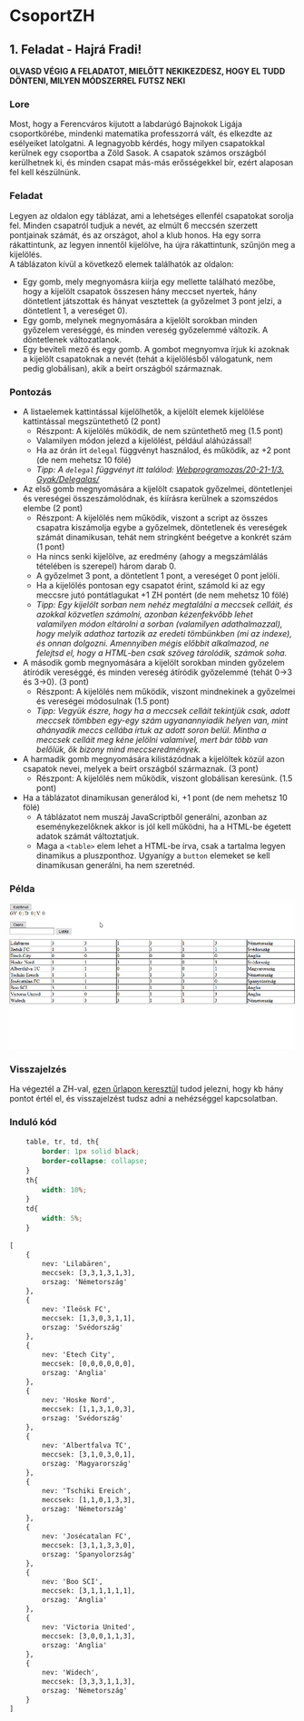 # CsoportZH
## 1. Feladat - Hajrá Fradi!

**OLVASD VÉGIG A FELADATOT, MIELŐTT NEKIKEZDESZ, HOGY EL TUDD DÖNTENI, MILYEN MÓDSZERREL FUTSZ NEKI**

### Lore
Most, hogy a Ferencváros kijutott a labdarúgó Bajnokok Ligája csoportkörébe, mindenki matematika professzorrá vált, és elkezdte az esélyeiket latolgatni. A legnagyobb kérdés, hogy milyen csapatokkal kerülnek egy csoportba a Zöld Sasok. A csapatok számos országból kerülhetnek ki, és minden csapat más-más erősségekkel bír, ezért alaposan fel kell készülnünk.

### Feladat
Legyen az oldalon egy táblázat, ami a lehetséges ellenfél csapatokat sorolja fel. Minden csapatról tudjuk a nevét, az elmúlt 6 meccsén szerzett pontjainak számát, és az országot, ahol a klub honos. Ha egy sorra rákattintunk, az legyen innentől kijelölve, ha újra rákattintunk, szűnjön meg a kijelölés.  
A táblázaton kívül a következő elemek találhatók az oldalon:
- Egy gomb, mely megnyomásra kiírja egy mellette található mezőbe, hogy a kijelölt csapatok összesen hány meccset nyertek, hány döntetlent játszottak és hányat vesztettek (a győzelmet 3 pont jelzi, a döntetlent 1, a vereséget 0).
- Egy gomb, melynek megnyomására a kijelölt sorokban minden győzelem vereséggé, és minden vereség győzelemmé változik. A döntetlenek változatlanok.
- Egy beviteli mező és egy gomb. A gombot megnyomva írjuk ki azoknak a kijelölt csapatoknak a nevét (tehát a kijelölésből válogatunk, nem pedig globálisan), akik a beírt országból származnak.



### Pontozás
- A listaelemek kattintással kijelölhetők, a kijelölt elemek kijelölése kattintással megszüntethető (2 pont)
    - Részpont: A kijelölés működik, de nem szüntethető meg (1.5 pont)
    - Valamilyen módon jelezd a kijelölést, például aláhúzással!
    - Ha az órán írt `delegal` függvényt használod, és működik, az +2 pont (de nem mehetsz 10 fölé)
    - *Tipp: A `delegal` függvényt itt találod: [Webprogramozas/20-21-1/3. Gyak/Delegalas/](https://github.com/gvikthor/Webprogramozas/tree/master/20-21-1/3.%20Gyak/Delegalas)*
- Az első gomb megnyomására a kijelölt csapatok győzelmei, döntetlenjei és vereségei összeszámolódnak, és kiírásra kerülnek a szomszédos elembe (2 pont)
    - Részpont: A kijelölés nem működik, viszont a script az összes csapatra kiszámolja egybe a győzelmek, döntetlenek és vereségek számát dinamikusan, tehát nem stringként beégetve a konkrét szám (1 pont)
    - Ha nincs senki kijelölve, az eredmény (ahogy a megszámlálás tételében is szerepel) három darab 0.
    - A győzelmet 3 pont, a döntetlent 1 pont, a vereséget 0 pont jelöli.
    - Ha a kijelölés pontosan egy csapatot érint, számold ki az egy meccsre jutó pontátlagukat +1 ZH pontért (de nem mehetsz 10 fölé)
    - *Tipp: Egy kijelölt sorban nem nehéz megtalálni a meccsek celláit, és azokkal közvetlen számolni, azonban kézenfekvőbb lehet valamilyen módon eltárolni a sorban (valamilyen adathalmazzal), hogy melyik adathoz tartozik az eredeti tömbünkben (mi az indexe), és onnan dolgozni. Amennyiben mégis előbbit alkalmazod, ne felejtsd el, hogy a HTML-ben csak szöveg tárolódik, számok soha.*
- A második gomb megnyomására a kijelölt sorokban minden győzelem átíródik vereséggé, és minden vereség átíródik győzelemmé (tehát 0->3 és 3->0). (3 pont)
    - Részpont: A kijelölés nem működik, viszont mindnekinek a győzelmei és vereségei módosulnak (1.5 pont)
    - *Tipp: Vegyük észre, hogy ha a meccsek celláit tekintjük csak, adott meccsek tömbben egy-egy szám ugyanannyiadik helyen van, mint ahányadik meccs cellába írtuk az adott soron belül. Mintha a meccsek celláit meg kéne jelölni valamivel, mert bár több van belőlük, ők bizony mind meccseredmények.*
- A harmadik gomb megnyomására kilistázódnak a kijelöltek közül azon csapatok nevei, melyek a beírt országból származnak. (3 pont)
    - Részpont: A kijelölés nem működik, viszont globálisan keresünk. (1.5 pont)
- Ha a táblázatot dinamikusan generálod ki, +1 pont (de nem mehetsz 10 fölé)
    - A táblázatot nem muszáj JavaScriptből generálni, azonban az eseménykezelőknek akkor is jól kell működni, ha a HTML-be égetett adatok számát változtatjuk.
    - Maga a `<table>` elem lehet a HTML-be írva, csak a tartalma legyen dinamikus a pluszponthoz. Ugyanígy a `button` elemeket se kell dinamikusan generálni, ha nem szeretnéd.

### Példa
![Animáció, ami bemutatja, hogyan működik a program.](jscszh7.gif)

### Visszajelzés

Ha végeztél a ZH-val, [ezen űrlapon keresztül](https://forms.office.com/Pages/ResponsePage.aspx?id=SLszAZD3YEWmTaxGpHL7vBhPmSkViFhMlGQ0CrcUApNUNEFPM0pRVkdTM1oxUkpMWU8yQUdJMU1XTy4u) tudod jelezni, hogy kb hány pontot értél el, és visszajelzést tudsz adni a nehézséggel kapcsolatban.

### Induló kód
````CSS
    table, tr, td, th{
        border: 1px solid black;
        border-collapse: collapse;
    }
    th{
        width: 10%;
    }
    td{
        width: 5%;
    }
````

````JS
[
    {
        nev: 'Lilabären',
        meccsek: [3,3,1,3,1,3],
        orszag: 'Németország'
    },
    {
        nev: 'Ileösk FC',
        meccsek: [1,3,0,3,1,1],
        orszag: 'Svédország'
    },
    {
        nev: 'Etech City',
        meccsek: [0,0,0,0,0,0],
        orszag: 'Anglia'
    },
    {
        nev: 'Hoske Nord',
        meccsek: [1,1,3,1,0,3],
        orszag: 'Svédország'
    },
    {
        nev: 'Albertfalva TC',
        meccsek: [3,1,0,3,0,1],
        orszag: 'Magyarország'
    },
    {
        nev: 'Tschiki Ereich',
        meccsek: [1,1,0,1,3,3],
        orszag: 'Németország'
    },
    {
        nev: 'Josécatalan FC',
        meccsek: [3,1,1,3,3,0],
        orszag: 'Spanyolorzság'
    },
    {
        nev: 'Boo SCI',
        meccsek: [3,1,1,1,1,1],
        orszag: 'Anglia'
    },
    {
        nev: 'Victoria United',
        meccsek: [3,0,0,1,1,3],
        orszag: 'Anglia'
    },
    {
        nev: 'Widech',
        meccsek: [3,3,3,1,1,3],
        orszag: 'Németország'
    }
]
````

